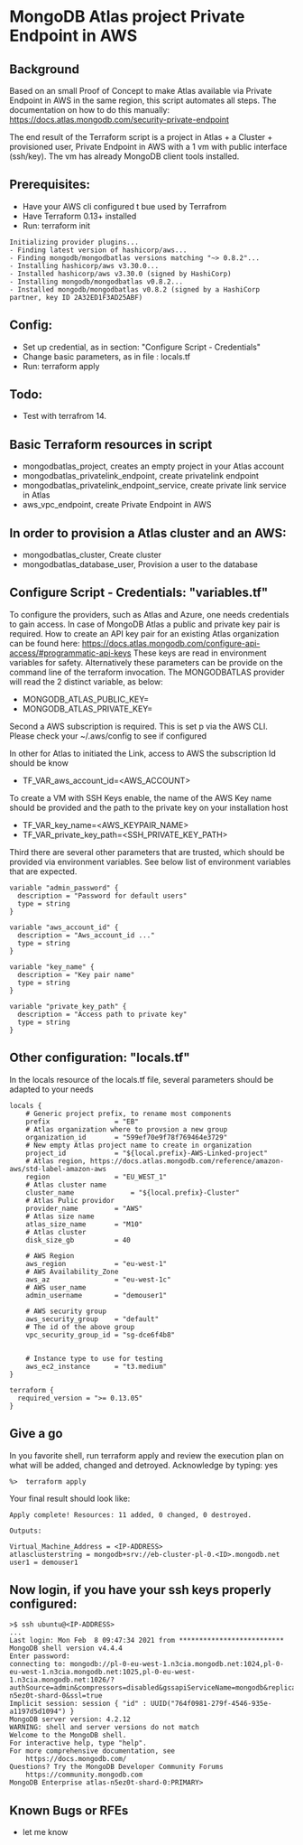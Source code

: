 # MongoDB Atlas project Private Endpoint in AWS

## Background
Based on an small Proof of Concept to make Atlas available via Private Endpoint in AWS in the same region, this script automates all steps. 
The documentation on how to do this manually: https://docs.atlas.mongodb.com/security-private-endpoint 

The end result of the Terraform script is a project in Atlas + a Cluster + provisioned user, Private Endpoint in AWS with a 1 vm with public interface (ssh/key).
The vm has already MongoDB client tools installed.

## Prerequisites:
* Have your AWS cli configured t bue used by Terrafrom
* Have Terraform 0.13+ installed
* Run: terraform init 

```
Initializing provider plugins...
- Finding latest version of hashicorp/aws...
- Finding mongodb/mongodbatlas versions matching "~> 0.8.2"...
- Installing hashicorp/aws v3.30.0...
- Installed hashicorp/aws v3.30.0 (signed by HashiCorp)
- Installing mongodb/mongodbatlas v0.8.2...
- Installed mongodb/mongodbatlas v0.8.2 (signed by a HashiCorp partner, key ID 2A32ED1F3AD25ABF)
```

## Config:
* Set up credential, as in section: "Configure Script - Credentials"
* Change basic parameters, as in file : locals.tf
* Run: terraform apply

## Todo:
* Test with terrafrom 14. 

## Basic Terraform resources in script
* mongodbatlas_project,  creates an empty project in your Atlas account
* mongodbatlas_privatelink_endpoint, create privatelink endpoint
* mongodbatlas_privatelink_endpoint_service, create private link service in Atlas
* aws_vpc_endpoint, create Private Endpoint in AWS

## In order to provision a Atlas cluster and an AWS:
* mongodbatlas_cluster, Create cluster 
* mongodbatlas_database_user, Provision a user to the database

 
## Configure Script - Credentials: "variables.tf"

To configure the providers, such as Atlas and Azure, one needs credentials to gain access.
In case of MongoDB Atlas a public and private key pair is required. 
How to create an API key pair for an existing Atlas organization can be found here:
https://docs.atlas.mongodb.com/configure-api-access/#programmatic-api-keys
These keys are read in environment variables for safety. Alternatively these parameters
can be provide on the command line of the terraform invocation. The MONGODBATLAS provider will read
the 2 distinct variable, as below:

* MONGODB_ATLAS_PUBLIC_KEY=<PUBLICKEY>
* MONGODB_ATLAS_PRIVATE_KEY=<PRIVATEKEY>

Second a AWS subscription is required.  This is set p via the AWS CLI.
Please check your ~/.aws/config to see if configured

In other for Atlas to initiated the Link, access to AWS the subscription
Id should be know

* TF_VAR_aws_account_id=<AWS_ACCOUNT>

To create a VM with SSH Keys enable, the name of the AWS Key name should be provided
and the path to the private key on your installation host
* TF_VAR_key_name=<AWS_KEYPAIR_NAME>
* TF_VAR_private_key_path=<SSH_PRIVATE_KEY_PATH>

Third there are several other parameters that are trusted, which should be provided via environment variables. See below list of environment variables that are expected.

```
variable "admin_password" {
  description = "Password for default users"
  type = string
}

variable "aws_account_id" {
  description = "Aws_account_id ..."
  type = string
}

variable "key_name" {
  description = "Key pair name"
  type = string
}

variable "private_key_path" {
  description = "Access path to private key"
  type = string
}
```

## Other configuration: "locals.tf"

In the locals resource of the locals.tf file, several parameters should be adapted to your needs
```
locals {
    # Generic project prefix, to rename most components
    prefix                = "EB"    
    # Atlas organization where to provsion a new group
    organization_id       = "599ef70e9f78f769464e3729"
    # New empty Atlas project name to create in organization
    project_id            = "${local.prefix}-AWS-Linked-project"
    # Atlas region, https://docs.atlas.mongodb.com/reference/amazon-aws/std-label-amazon-aws
    region                = "EU_WEST_1"
    # Atlas cluster name
    cluster_name		      = "${local.prefix}-Cluster"    
    # Atlas Pulic providor
    provider_name         = "AWS"
    # Atlas size name 
    atlas_size_name       = "M10"
    # Atlas cluster 
    disk_size_gb          = 40

    # AWS Region
    aws_region            = "eu-west-1"
    # AWS Availability_Zone
    aws_az                = "eu-west-1c"
    # AWS user_name
    admin_username        = "demouser1"

    # AWS security group
    aws_security_group    = "default"
    # The id of the above group
    vpc_security_group_id = "sg-dce6f4b8"
  

    # Instance type to use for testing
    aws_ec2_instance      = "t3.medium"
}

terraform {
  required_version = ">= 0.13.05"
}
```

## Give a go

In you favorite shell, run terraform apply and review the execution plan on what will be added, changed and detroyed. Acknowledge by typing: yes 

```
%>  terraform apply
```

Your final result should look like:
```
Apply complete! Resources: 11 added, 0 changed, 0 destroyed.

Outputs:

Virtual_Machine_Address = <IP-ADDRESS>
atlasclusterstring = mongodb+srv://eb-cluster-pl-0.<ID>.mongodb.net
user1 = demouser1
```

## Now login, if you have your ssh keys properly configured:
```
>$ ssh ubuntu@<IP-ADDRESS>
...
Last login: Mon Feb  8 09:47:34 2021 from **************************
MongoDB shell version v4.4.4
Enter password: 
connecting to: mongodb://pl-0-eu-west-1.n3cia.mongodb.net:1024,pl-0-eu-west-1.n3cia.mongodb.net:1025,pl-0-eu-west-1.n3cia.mongodb.net:1026/?authSource=admin&compressors=disabled&gssapiServiceName=mongodb&replicaSet=atlas-n5ez0t-shard-0&ssl=true
Implicit session: session { "id" : UUID("764f0981-279f-4546-935e-a1197d5d1094") }
MongoDB server version: 4.2.12
WARNING: shell and server versions do not match
Welcome to the MongoDB shell.
For interactive help, type "help".
For more comprehensive documentation, see
	https://docs.mongodb.com/
Questions? Try the MongoDB Developer Community Forums
	https://community.mongodb.com
MongoDB Enterprise atlas-n5ez0t-shard-0:PRIMARY> 
```
 
## Known Bugs or RFEs
* let me know

